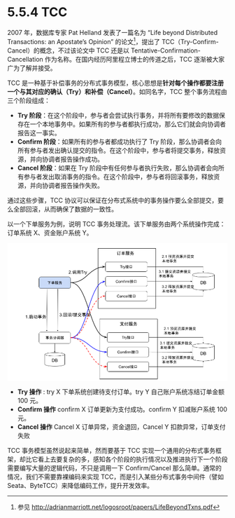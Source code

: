 # 5.5.4 TCC

2007 年，数据库专家 Pat Helland 发表了一篇名为 “Life beyond Distributed Transactions: an Apostate’s Opinion” 的论文[^1]，提出了 TCC（Try-Confirm-Cancel）的概念，不过该论文中 TCC 还是以 Tentative-Confirmation-Cancellation 作为名称。在国内经历阿里程立博士的传道之后，TCC 逐渐被大家广为了解并接受。

TCC 是一种基于补偿事务的分布式事务模型，核心思想是**针对每个操作都要注册一个与其对应的确认（Try）和补偿（Cancel）**。如同名字，TCC 整个事务流程由三个阶段组成：

- **Try 阶段**：在这个阶段中，参与者会尝试执行事务，并将所有要修改的数据保存在一个本地事务中。如果所有的参与者都执行成功，那么它们就会向协调者报告这一事实。
- **Confirm 阶段**：如果所有的参与者都成功执行了 Try 阶段，那么协调者会向所有参与者发出确认提交的指令。在这个阶段中，参与者将提交事务，释放资源，并向协调者报告操作成功。
- **Cancel 阶段**：如果在 Try 阶段中有任何参与者执行失败，那么协调者会向所有参与者发出取消事务的指令。在这个阶段中，参与者将回滚事务，释放资源，并向协调者报告操作失败。

通过这些步骤，TCC 协议可以保证在分布式系统中的事务操作要么全部提交，要么全部回滚，从而确保了数据的一致性。

以一个下单服务为例，说明 TCC 事务处理流。该下单服务由两个系统操作完成：订单系统 X、资金账户系统 Y。

<div  align="center">
	<img src="../assets/tcc.png" width = "550"  align=center />
</div>

- **Try 操作** : try X 下单系统创建待支付订单。try Y 自己账户系统冻结订单金额 100 元。 
- **Confirm 操作**  confirm X 订单更新为支付成功。confirm Y 扣减账户系统 100 元。
- **Cancel 操作** Cancel X 订单异常，资金退回，Cancel Y 扣款异常，订单支付失败


TCC 事务模型虽然说起来简单，然而要基于 TCC 实现一个通用的分布式事务框架，却比它看上去要复杂的多，感知各个阶段的执行情况以及推进执行下一个阶段需要编写大量的逻辑代码，不只是调用一下 Confirm/Cancel 那么简单。通常的情况，我们不需要靠裸编码来实现 TCC，而是引入某些分布式事务中间件（譬如 Seata、ByteTCC）来降低编码工作，提升开发效率。

[^1]: 参见 http://adrianmarriott.net/logosroot/papers/LifeBeyondTxns.pdf